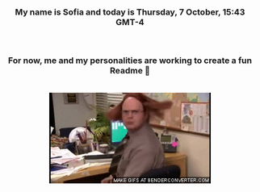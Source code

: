 


<div align="center">
<h3 >My name is Sofia and today is Thursday, 7 October, 15:43 GMT-4</h3><br>
<h3 >For now, me and my personalities are working to create a fun Readme 👋
</h3><br>
<img src='img/dwight.gif' alt='working...'/>
</div>
